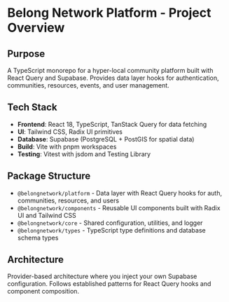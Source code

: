 # Belong Network Platform - Project Overview

## Purpose
A TypeScript monorepo for a hyper-local community platform built with React Query and Supabase. Provides data layer hooks for authentication, communities, resources, events, and user management.

## Tech Stack
- **Frontend**: React 18, TypeScript, TanStack Query for data fetching
- **UI**: Tailwind CSS, Radix UI primitives  
- **Database**: Supabase (PostgreSQL + PostGIS for spatial data)
- **Build**: Vite with pnpm workspaces
- **Testing**: Vitest with jsdom and Testing Library

## Package Structure
- `@belongnetwork/platform` - Data layer with React Query hooks for auth, communities, resources, and users
- `@belongnetwork/components` - Reusable UI components built with Radix UI and Tailwind CSS  
- `@belongnetwork/core` - Shared configuration, utilities, and logger
- `@belongnetwork/types` - TypeScript type definitions and database schema types

## Architecture
Provider-based architecture where you inject your own Supabase configuration. Follows established patterns for React Query hooks and component composition.